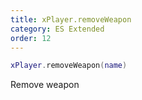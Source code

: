 ```yaml
---
title: xPlayer.removeWeapon
category: ES Extended
order: 12
---
```


```lua
xPlayer.removeWeapon(name)
```

Remove weapon
